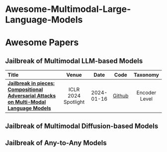 # Awesome-Multimodal-Large-Language-Models



# Awesome Papers

## Jailbreak of Multimodal LLM-based Models
|  Title  |   Venue  |   Date   |   Code   | Taxonomy |
|:--------|:--------:|:--------:|:--------:|:--------:|
|[**Jailbreak in pieces: Compositional Adversarial Attacks on Multi-Modal Language Models**](https://openreview.net/forum?id=plmBsXHxgR&trk=public_post_comment-text) | ICLR 2024 Spotlight | 2024-01-16 | [Github](https://github.com/erfanshayegani/Jailbreak-In-Pieces) | Encoder Level |


## Jailbreak of Multimodal Diffusion-based Models


## Jailbreak of Any-to-Any Models
